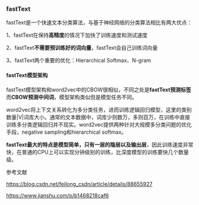 ### fastText

fastText是一个快速文本分类算法，与基于神经网络的分类算法相比有两大优点：

1、fastText在保持**高精度**的情况下加快了训练速度和测试速度

2、fastText**不需要预训练好的词向量**，fastText会自己训练词向量

3、fastText两个重要的优化：Hierarchical Softmax、N-gram



#### fastText模型架构

fastText模型架构和word2vec中的CBOW很相似，不同之处是**fastText预测标签**而**CBOW预测中间词**，模型架构类似但是模型任务不同。

word2vec将上下文关系转化为多分类任务，进而训练逻辑回归模型，这里的类别数量|V|词库大小。通常的文本数据中，词库少则数万，多则百万，在训练中直接训练多分类逻辑回归并不现实。word2vec提供两种针对大规模多分类问题的优化手段，negative sampling和hierarchical softmax。

**fastText最大的特点是模型简单，只有一层的隐层以及输出层**，因此训练速度非常快，在普通的CPU上可以实现分钟级别的训练，比深度模型的训练要快几个数量级。



参考文献

https://blog.csdn.net/feilong_csdn/article/details/88655927

https://www.jianshu.com/p/b1468218caf6









